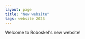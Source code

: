 ```yaml
---
layout: page
title: "New website"
tags: website 2023
---
```

<!---# [Another title]-->

Welcome to Roboskel's new website!
<!--more-->
